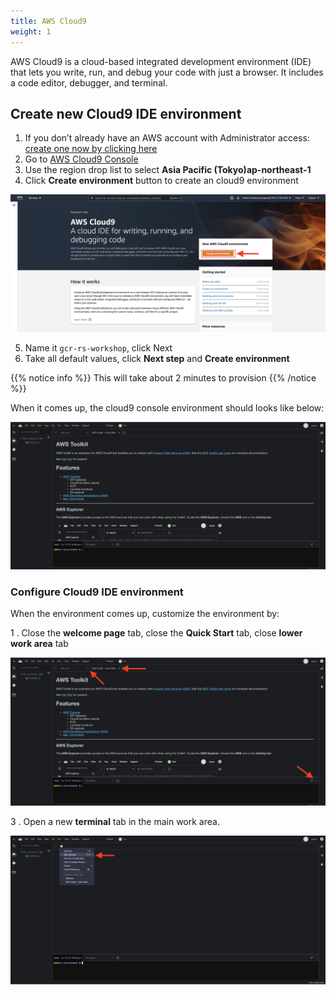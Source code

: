 ```yaml
---
title: AWS Cloud9
weight: 1
---
```


AWS Cloud9 is a cloud-based integrated development environment (IDE) that lets you write, run, and debug your code with just a browser. It includes a code editor, debugger, and terminal.

## Create new Cloud9 IDE environment

1. If you don’t already have an AWS account with Administrator access: [create one now by clicking here](https://aws.amazon.com/getting-started/)
2. Go to [AWS Cloud9 Console](https://ap-northeast-1.console.aws.amazon.com/cloud9)
3. Use the region drop list to select **Asia Pacific (Tokyo)ap-northeast-1**
4. Click **Create environment** button to create an cloud9 environment

![Create Cloud9 Environment](/images/create-cloud9-start.png)

5. Name it `gcr-rs-workshop`, click Next
6. Take all default values, click **Next step** and **Create environment**

{{% notice info %}}
This will take about 2 minutes to provision
{{% /notice %}}

When it comes up, the cloud9 console environment should looks like below:

![Cloud9 Welcome](/images/cloud9-welcome.png)

### Configure Cloud9 IDE environment

When the environment comes up, customize the environment by:

1 . Close the **welcome page** tab, close the **Quick Start** tab, close **lower work area** tab

![Cloud9 Close](/images/cloud9-close.png)

3 . Open a new **terminal** tab in the main work area.

![Cloud9 Open Terminal](/images/cloud9-open-terminal.png)


